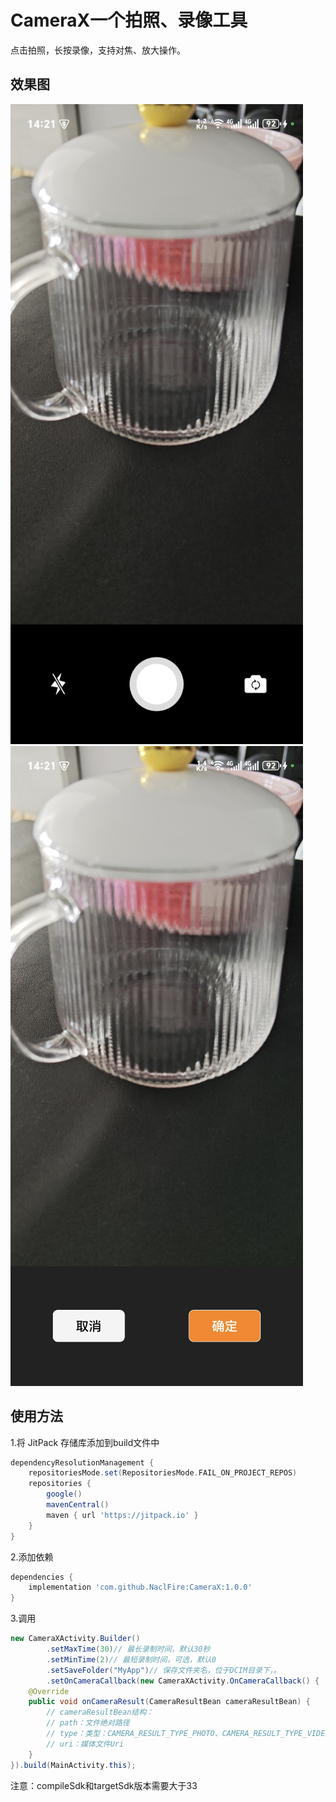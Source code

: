 # CameraX一个拍照、录像工具

点击拍照，长按录像，支持对焦、放大操作。

## 效果图

![拍照页面](demo1.png)![预览页面](demo2.png)



## 使用方法

1.将 JitPack 存储库添加到build文件中

```groovy
dependencyResolutionManagement {
    repositoriesMode.set(RepositoriesMode.FAIL_ON_PROJECT_REPOS)
    repositories {
        google()
        mavenCentral()
        maven { url 'https://jitpack.io' }
    }
}
```

2.添加依赖

```groovy
dependencies {
    implementation 'com.github.NaclFire:CameraX:1.0.0'
}
```

3.调用

```java
new CameraXActivity.Builder()
        .setMaxTime(30)// 最长录制时间，默认30秒
        .setMinTime(2)// 最短录制时间，可选，默认0
        .setSaveFolder("MyApp")// 保存文件夹名，位于DCIM目录下，。
        .setOnCameraCallback(new CameraXActivity.OnCameraCallback() {
    @Override
    public void onCameraResult(CameraResultBean cameraResultBean) {
      	// cameraResultBean结构：
      	// path：文件绝对路径
      	// type：类型：CAMERA_RESULT_TYPE_PHOTO、CAMERA_RESULT_TYPE_VIDEO
      	// uri：媒体文件Uri
    }
}).build(MainActivity.this);
```

注意：compileSdk和targetSdk版本需要大于33          